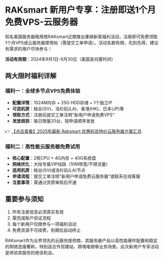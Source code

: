 # RAKsmart 新用户专享：注册即送1个月免费VPS-云服务器

知名美国服务器租用商RAKsmart近期推出重磅新客福利活动，注册即可免费领取1个月VPS或云服务器使用权（需提交工单申请）。活动名额有限，先到先得，建议有需求的用户尽快参与！

**活动有效期**：2024年9月1日-9月30日（美国圣何塞时间）

## 两大限时福利详解

### 福利一：全球多节点VPS免费体验
- **配置详情**：1024M内存 + 25G HDD存储 + 1个独立IP
- **可选机房**：硅谷(SV)、洛杉矶(LA)、香港(HK)、日本(JP)等
- **领取方式**：注册后提交工单注明"新用户申请免费VPS"
- **发放规则**：每日限量20台，按申请顺序发放

👉 [【点击查看】2025年最新 Raksmart 优惠码及特价云服务器方案汇总](https://bit.ly/raksmart)

### 福利二：高性能云服务器免费试用
- **核心配置**：2核CPU + 4G内存 + 40G系统盘
- **网络优化**：大陆专属VIP线路（10M带宽/不限流量）
- **适用机房**：硅谷(SV)或洛杉矶(LA)节点
- **申请流程**：提交工单注明"新用户申请免费云服务器"或联系在线客服
- **注意事项**：需通过资质审核后开通

## 重要参与须知
1. 所有注册信息必须真实有效
2. 需完成账户验证流程
3. 每个新用户仅限参与一项福利活动
4. 免费资源不可续费，到期后自动终止

RAKsmart作为业界领先的云服务提供商，其服务器产品以高性能硬件配置和稳定的网络连接著称，特别适合外贸建站、跨境电商等业务场景。此次新用户专享活动是体验其服务的绝佳机会。